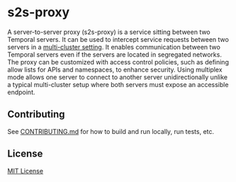 # s2s-proxy

A server-to-server proxy (s2s-proxy) is a service sitting between two Temporal servers. It can be used to intercept service requests between two servers in a [multi-cluster setting](https://docs.temporal.io/self-hosted-guide/multi-cluster-replication). It enables communication between two Temporal servers even if the servers are located in segregated networks. The proxy can be customized with access control policies, such as defining allow lists for APIs and namespaces, to enhance security. Using multiplex mode allows one server to connect to another server unidirectionally unlike a typical multi-cluster setup where both servers must expose an accessible endpoint.

## Contributing

See [CONTRIBUTING.md](./CONTRIBUTING.md) for how to build and run locally, run tests, etc.

## License

[MIT License](https://github.com/temporalio/s2s-proxy/blob/main/LICENSE)